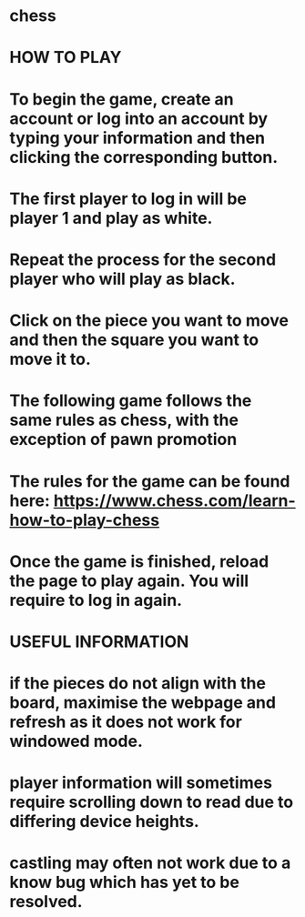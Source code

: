 # chess
# HOW TO PLAY
# To begin the game, create an account or log into an account by typing your information and then clicking the corresponding button.
# The first player to log in will be player 1 and play as white. 
# Repeat the process for the second player who will play as black. 
# Click on the piece you want to move and then the square you want to move it to.
# The following game follows the same rules as chess, with the exception of pawn promotion
# The rules for the game can be found here: https://www.chess.com/learn-how-to-play-chess
# Once the game is finished, reload the page to play again. You will require to log in again. 

# USEFUL INFORMATION
# if the pieces do not align with the board, maximise the webpage and refresh as it does not work for windowed mode.
# player information will sometimes require scrolling down to read due to differing device heights.
# castling may often not work due to a know bug which has yet to be resolved. 
